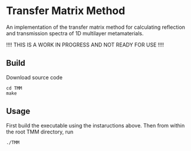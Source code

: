 # Transfer Matrix Method
An implementation of the transfer matrix method for calculating reflection and transmission spectra of 1D multilayer metamaterials.

!!!! THIS IS A WORK IN PROGRESS AND NOT READY FOR USE !!!!

## Build
Download source code
```
cd TMM
make
```

## Usage
First build the executable using the instaructions above. Then from within the root TMM directory, run
```
./TMM
```
